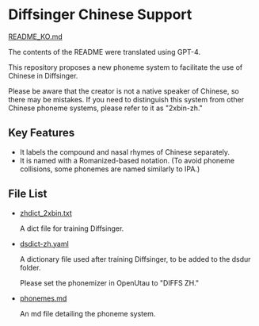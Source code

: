 # Diffsinger Chinese Support
[README_KO.md](/README_KO.md)

The contents of the README were translated using GPT-4.

This repository proposes a new phoneme system to facilitate the use of Chinese in Diffsinger.

Please be aware that the creator is not a native speaker of Chinese, so there may be mistakes. If you need to distinguish this system from other Chinese phoneme systems, please refer to it as "2xbin-zh."

## Key Features
* It labels the compound and nasal rhymes of Chinese separately.
* It is named with a Romanized-based notation.
  (To avoid phoneme collisions, some phonemes are named similarly to IPA.)

## File List
* [zhdict_2xbin.txt](/zhdict_2xbin.txt)

  A dict file for training Diffsinger.
* [dsdict-zh.yaml](/dsdict-zh.yaml)

  A dictionary file used after training Diffsinger, to be added to the dsdur folder.

  Please set the phonemizer in OpenUtau to "DIFFS ZH."
* [phonemes.md](/phonemes.md)

  An md file detailing the phoneme system.
